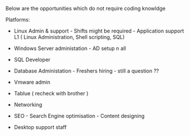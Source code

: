 Below are the opportunities which do not require coding knowldge

Platforms:
- Linux Admin & support - Shifts might be required - Application support L1 ( Linux Administration, Shell scripting, SQL)
- Windows Server administation - AD setup n all

- SQL Developer 
- Database Administation - Freshers hiring - still a question ??
- Vmware admin 
- Tablue ( recheck with brother )

- Networking 

- SEO - Search Engine optimisation - Content designing

- Desktop support staff